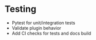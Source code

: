 # Testing

- Pytest for unit/integration tests
- Validate plugin behavior
- Add CI checks for tests and docs build

